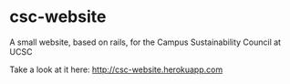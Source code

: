 csc-website
===========

A small website, based on rails, for the Campus Sustainability Council at UCSC

Take a look at it here: http://csc-website.herokuapp.com
